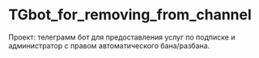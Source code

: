 # **TGbot_for_removing_from_channel**

Проект: телеграмм бот для предоставления услуг по подписке и администратор с правом автоматического бана/разбана.
